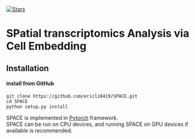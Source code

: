 [![Stars](https://img.shields.io/github/stars/ericli0419/SPACE?logo=GitHub&color=yellow)](https://github.com/ericli0419/SPACE)

# **SP**atial transcriptomics **A**nalysis via **C**ell **E**mbedding

## Installation  	
#### install from GitHub

	git clone https://github.com/ericli0419/SPACE.git
	cd SPACE
	python setup.py install

SPACE is implemented in [Pytorch](https://pytorch.org/) framework.  
SPACE can be run on CPU devices, and running SPACE on GPU devices if available is recommended.   


